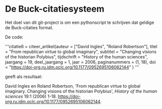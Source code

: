 # De Buck-citatiesysteem

Het doel van dit git-project is om een pythonscript te schrijven dat geldige de Buck-citaties format.

De code:

'''citatie6 = citeer_artikel(auteur = ["David Ingles", "Roland Robertson"],
                              titel = "From republican virtue to global imaginary",
                              subtitel = "Changing visions of the historian Polybius",
                              tijdschrift = "History of the human sciences",
                              jaargang = 19,
                              deel_jaargang = 1,
                              jaar = 2006,
                              paginanummers = (1, 18),
                              doi = "https://doi-org.ru.idm.oclc.org/10.1177/0952695106062144"
                              )
'''

geeft als resultaat:

David Ingles en Roland Robertson, 'From republican virtue to global imaginary. Changing visions of the historian Polybius', _History of the human sciences_ 19:1 (2006) 1-18. https://doi-org.ru.idm.oclc.org/10.1177/0952695106062144.
